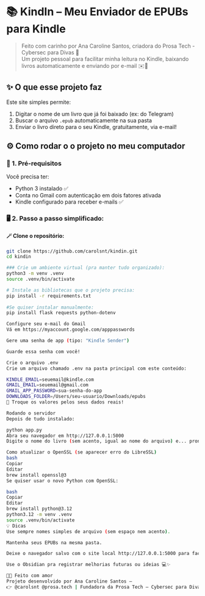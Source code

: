 # 📚 KindIn – Meu Enviador de EPUBs para Kindle

> Feito com carinho por Ana Caroline Santos, criadora do Prosa Tech - Cybersec para Divas 💖  
> Um projeto pessoal para facilitar minha leitura no Kindle, baixando livros automaticamente e enviando por e-mail ✉️📲

## ✨ O que esse projeto faz

Este site simples permite:
1. Digitar o nome de um livro que já foi baixado (ex: do Telegram)
2. Buscar o arquivo `.epub` automaticamente na sua pasta
3. Enviar o livro direto para o seu Kindle, gratuitamente, via e-mail!


## ⚙️ Como rodar o o projeto no meu computador

### 🧱 1. Pré-requisitos

Você precisa ter:
- Python 3 instalado ✅
- Conta no Gmail com autenticação em dois fatores ativada
- Kindle configurado para receber e-mails ✅


### 🖥️ 2. Passo a passo simplificado:

#### 🪄 Clone o repositório:

```bash
git clone https://github.com/carolsnt/kindin.git
cd kindin

### Crie um ambiente virtual (pra manter tudo organizado):
python3 -m venv .venv
source .venv/bin/activate

# Instale as bibliotecas que o projeto precisa:
pip install -r requirements.txt
 
#Se quiser instalar manualmente:
pip install flask requests python-dotenv

Configure seu e-mail do Gmail
Vá em https://myaccount.google.com/apppasswords

Gere uma senha de app (tipo: "Kindle Sender")

Guarde essa senha com você!

Crie o arquivo .env
Crie um arquivo chamado .env na pasta principal com este conteúdo:

KINDLE_EMAIL=seuemail@kindle.com
GMAIL_EMAIL=seuemail@gmail.com
GMAIL_APP_PASSWORD=sua-senha-do-app
DOWNLOADS_FOLDER=/Users/seu-usuario/Downloads/epubs
🔁 Troque os valores pelos seus dados reais!

Rodando o servidor
Depois de tudo instalado:

python app.py
Abra seu navegador em http://127.0.0.1:5000
Digite o nome do livro (sem acento, igual ao nome do arquivo) e... pronto! 

Como atualizar o OpenSSL (se aparecer erro do LibreSSL)
bash
Copiar
Editar
brew install openssl@3
Se quiser usar o novo Python com OpenSSL:

bash
Copiar
Editar
brew install python@3.12
python3.12 -m venv .venv
source .venv/bin/activate
💡 Dicas
Use sempre nomes simples de arquivo (sem espaço nem acento).

Mantenha seus EPUBs na mesma pasta.

Deixe o navegador salvo com o site local http://127.0.0.1:5000 para facilitar.

Use o Obsidian pra registrar melhorias futuras ou ideias 💻✨

👩‍💻 Feito com amor
Projeto desenvolvido por Ana Caroline Santos –
👉 @carolsnt @prosa.tech | Fundadora da Prosa Tech – Cybersec para Divas
